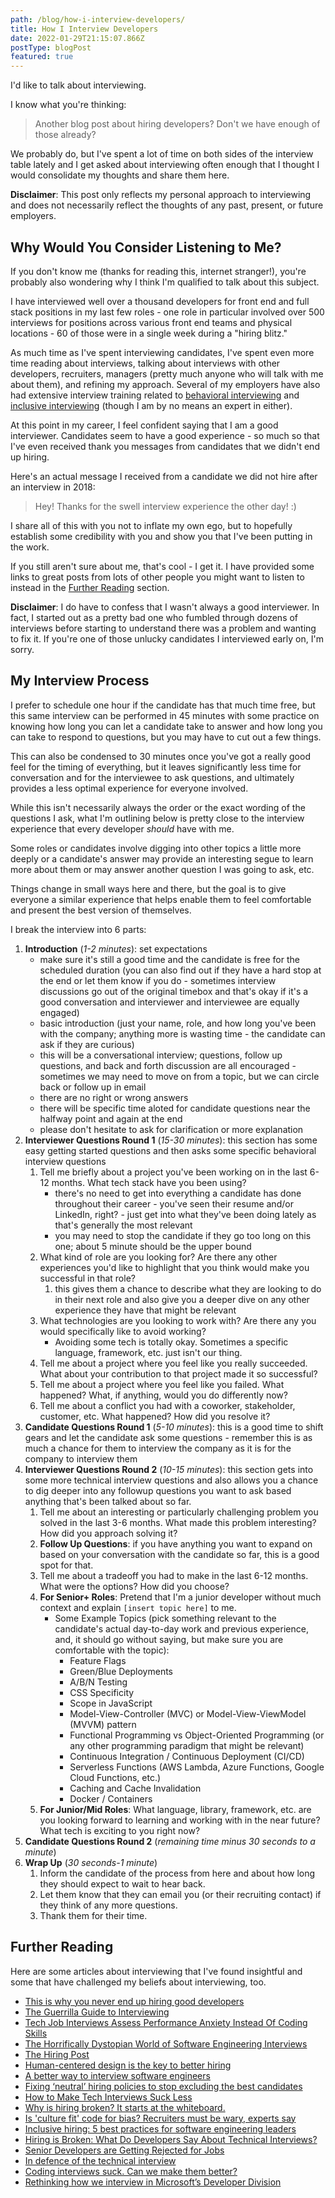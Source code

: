 ```yaml
---
path: /blog/how-i-interview-developers/
title: How I Interview Developers
date: 2022-01-29T21:15:07.866Z
postType: blogPost
featured: true
---
```

I'd like to talk about interviewing.

I know what you're thinking:

> Another blog post about hiring developers? Don't we have enough of those already?

We probably do, but I've spent a lot of time on both sides of the interview table lately and I get asked about interviewing often enough that I thought I would consolidate my thoughts and share them here.

**Disclaimer**: This post only reflects my personal approach to interviewing and does not necessarily reflect the thoughts of any past, present, or future employers.

## Why Would You Consider Listening to Me?

If you don't know me (thanks for reading this, internet stranger!), you're probably also wondering why I think I'm qualified to talk about this subject.

I have interviewed well over a thousand developers for front end and full stack positions in my last few roles - one role in particular involved over 500 interviews for positions across various front end teams and physical locations - 60 of those were in a single week during a "hiring blitz."

As much time as I've spent interviewing candidates, I've spent even more time reading about interviews, talking about interviews with other developers, recruiters, managers (pretty much anyone who will talk with me about them), and refining my approach. Several of my employers have also had extensive interview training related to [behavioral interviewing](https://www.indeed.com/career-advice/interviewing/how-to-prepare-for-a-behavioral-interview) and [inclusive interviewing](https://www.linkedin.com/pulse/mega-blog-mini-guide-inclusive-recruitment-dana-kohava-segal/) (though I am by no means an expert in either).

At this point in my career, I feel confident saying that I am a good interviewer. Candidates seem to have a good experience - so much so that I've even received thank you messages from candidates that we didn't end up hiring.

Here's an actual message I received from a candidate we did not hire after an interview in 2018:

> Hey! Thanks for the swell interview experience the other day! :)

I share all of this with you not to inflate my own ego, but to hopefully establish some credibility with you and show you that I've been putting in the work.

If you still aren't sure about me, that's cool - I get it. I have provided some links to great posts from lots of other people you might want to listen to instead in the [Further Reading](#further-reading) section.

**Disclaimer**: I do have to confess that I wasn't always a good interviewer. In fact, I started out as a pretty bad one who fumbled through dozens of interviews before starting to understand there was a problem and wanting to fix it. If you're one of those unlucky candidates I interviewed early on, I'm sorry.

## My Interview Process

I prefer to schedule one hour if the candidate has that much time free, but this same interview can be performed in 45 minutes with some practice on knowing how long you can let a candidate take to answer and how long you can take to respond to questions, but you may have to cut out a few things.

This can also be condensed to 30 minutes once you've got a really good feel for the timing of everything, but it leaves significantly less time for conversation and for the interviewee to ask questions, and ultimately provides a less optimal experience for everyone involved.

While this isn't necessarily always the order or the exact wording of the questions I ask, what I'm outlining below is pretty close to the interview experience that every developer *should* have with me.

Some roles or candidates involve digging into other topics a little more deeply or a candidate's answer may provide an interesting segue to learn more about them or may answer another question I was going to ask, etc.

Things change in small ways here and there, but the goal is to give everyone a similar experience that helps enable them to feel comfortable and present the best version of themselves.

I break the interview into 6 parts:

1. **Introduction** (*1-2 minutes*): set expectations
	- make sure it's still a good time and the candidate is free for the scheduled duration (you can also find out if they have a hard stop at the end or let them know if you do - sometimes interview discussions go out of the original timebox and that's okay if it's a good conversation and interviewer and interviewee are equally engaged)
	- basic introduction (just your name, role, and how long you've been with the company; anything more is wasting time - the candidate can ask if they are curious) 
	- this will be a conversational interview; questions, follow up questions, and back and forth discussion are all encouraged - sometimes we may need to move on from a topic, but we can circle back or follow up in email
	- there are no right or wrong answers
	- there will be specific time aloted for candidate questions near the halfway point and again at the end
	- please don't hesitate to ask for clarification or more explanation
2. **Interviewer Questions Round 1** (*15-30 minutes*): this section has some easy getting started questions and then asks some specific behavioral interview questions
	1. Tell me briefly about a project you've been working on in the last 6-12 months. What tech stack have you been using?
		- there's no need to get into everything a candidate has done throughout their career - you've seen their resume and/or LinkedIn, right? - just get into what they've been doing lately as that's generally the most relevant
		- you may need to stop the candidate if they go too long on this one; about 5 minute should be the upper bound
	2. What kind of role are you looking for? Are there any other experiences you'd like to highlight that you think would make you successful in that role?
		1. this gives them a chance to describe what they are looking to do in their next role and also give you a deeper dive on any other experience they have that might be relevant
	3. What technologies are you looking to work with? Are there any you would specifically like to avoid working?
		- Avoiding some tech is totally okay. Sometimes a specific language, framework, etc. just isn't our thing.
	4. Tell me about a project where you feel like you really succeeded. What about your contribution to that project made it so successful?
	5. Tell me about a project where you feel like you failed. What happened? What, if anything, would you do differently now?
	6. Tell me about a conflict you had with a coworker, stakeholder, customer, etc. What happened? How did you resolve it?
3. **Candidate Questions Round 1** (*5-10 minutes*): this is a good time to shift gears and let the candidate ask some questions - remember this is as much a chance for them to interview the company as it is for the company to interview them
4. **Interviewer Questions Round 2** (*10-15 minutes*): this section gets into some more technical interview questions and also allows you a chance to dig deeper into any followup questions you want to ask based anything that's been talked about so far.
	1. Tell me about an interesting or particularly challenging problem you solved in the last 3-6 months. What made this problem interesting? How did you approach solving it?
	2. **Follow Up Questions**: if you have anything you want to expand on based on your conversation with the candidate so far, this is a good spot for that.
	3. Tell me about a tradeoff you had to make in the last 6-12 months. What were the options? How did you choose?
	4. **For Senior+ Roles**: Pretend that I'm a junior developer without much context and explain `[insert topic here]` to me.
		- Some Example Topics (pick something relevant to the candidate's actual day-to-day work and previous experience, and, it should go without saying, but make sure you are comfortable with the topic):
			- Feature Flags
			- Green/Blue Deployments
			- A/B/N Testing
			- CSS Specificity
			- Scope in JavaScript
			- Model-View-Controller (MVC) or Model-View-ViewModel (MVVM) pattern
			- Functional Programming vs Object-Oriented Programming (or any other programming paradigm that might be relevant)
			- Continuous Integration / Continuous Deployment (CI/CD)
			- Serverless Functions (AWS Lambda, Azure Functions, Google Cloud Functions, etc.)
			- Caching and Cache Invalidation
			- Docker / Containers
	5. **For Junior/Mid Roles**: What language, library, framework, etc. are you looking forward to learning and working with in the near future? What tech is exciting to you right now?
5. **Candidate Questions Round 2** (*remaining time minus 30 seconds to a minute*)
6. **Wrap Up** (*30 seconds-1 minute*)
	1. Inform the candidate of the process from here and about how long they should expect to wait to hear back.
	2. Let them know that they can email you (or their recruiting contact) if they think of any more questions.
	3. Thank them for their time.


## Further Reading
<a id="further-reading"></a>

Here are some articles about interviewing that I've found insightful and some that have challenged my beliefs about interviewing, too.

-   [This is why you never end up hiring good developers](https://qz.com/258066/this-is-why-you-dont-hire-good-developers/)
-   [The Guerrilla Guide to Interviewing](https://www.joelonsoftware.com/2006/10/25/the-guerrilla-guide-to-interviewing-version-30/)
-   [Tech Job Interviews Assess Performance Anxiety Instead Of Coding Skills](https://fossbytes.com/tech-job-interview-assess-performance-anxiety-instead-of-coding-skills-report/)
-   [The Horrifically Dystopian World of Software Engineering Interviews](https://www.jarednelsen.dev/posts/The-horrifically-dystopian-world-of-software-engineering-interviews)
-   [The Hiring Post](https://sockpuppet.org/blog/2015/03/06/the-hiring-post/)
-   [Human-centered design is the key to better hiring](https://hiringsuccess.com/human-centered-design-is-the-key-to-better-hiring/)
-   [A better way to interview software engineers](https://fulcrum.lever.co/a-better-way-to-interview-software-engineers-fa9b5d2b5316)
-   [Fixing ‘neutral’ hiring policies to stop excluding the best candidates](https://leaddev.com/hiring-onboarding-retention/fixing-neutral-hiring-policies-stop-excluding-best-candidates)
-   [How to Make Tech Interviews Suck Less](https://thenewstack.io/how-to-make-tech-interviews-suck-less/)
-   [Why is hiring broken? It starts at the whiteboard.](https://www.freecodecamp.org/news/why-is-hiring-broken-it-starts-at-the-whiteboard-34b088e5a5db/)
-   [Is 'culture fit' code for bias? Recruiters must be wary, experts say](https://www.hrdive.com/news/is-culture-fit-code-for-bias-recruiters-must-be-wary-experts-say/507272/)
-   [Inclusive hiring: 5 best practices for software engineering leaders](https://karat.com/blog/post/inclusive-hiring-best-practices-for-software-engineering-leaders/)
-   [Hiring is Broken: What Do Developers Say About Technical Interviews?](https://par.nsf.gov/servlets/purl/10139106)
-   [Senior Developers are Getting Rejected for Jobs](https://glenmccallum.com/2019/05/14/senior-developers-rejected-jobs/)
-   [In defence of the technical interview](https://blog.plan99.net/in-defence-of-the-technical-interview-966f54a58927)
-   [Coding interviews suck. Can we make them better?](https://www.techrepublic.com/article/coding-interviews-are-terrible-can-we-make-them-better/)
-   [Rethinking how we interview in Microsoft’s Developer Division](https://medium.com/@Johnmont_67962/rethinking-how-we-interview-in-microsofts-developer-division-8f404cfd075a)
